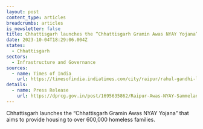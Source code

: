 ```yaml
---
layout: post
content_type: articles
breadcrumbs: articles
is_newsletter: false
title: Chhattisgarh launches the “Chhattisgarh Gramin Awas NYAY Yojana”
date: 2023-10-04T18:29:06.004Z
states:
  - Chhattisgarh
sectors:
  - Infrastructure and Governance
sources:
  - name: Times of India
    url: https://timesofindia.indiatimes.com/city/raipur/rahul-gandhi-launches-chhattisgarh-gramin-awas-nyay-yojana-transfers-rs-1200-crore-for-homeless-families/articleshow/103934669.cms
details:
  - name: Press Release
    url: https://dprcg.gov.in/post/1695635862/Raipur-Awas-NYAY-Sammelan-Shri-Rahul-Gandhi-s-Address
---
```

Chhattisgarh launches the “Chhattisgarh Gramin Awas NYAY Yojana” that aims to provide housing to over 600,000 homeless families.
